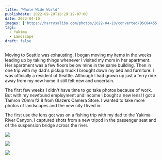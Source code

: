 ```yaml
---
title: "Whole Wide World"
publishdate: 2022-09-20T18:29:12-07:00
date: 2022-04-10
images: ['https://harrysaliba.com/photos/2022-04-10/converted/DSC04455.jpg']
tags:
  - Yakima
  - Landscape
draft: false
---
```


Moving to Seattle was exhausting, I began moving my items in the weeks leading up by taking things whenever I visited my mom in her apartment.  Her apartment was a few floors below mine in the same building.  Then in one trip with my dad's pickup truck I brought down my bed and furniture.  I was officially a resident of Seattle.  Although I had grown up just a ferry ride away from my new home it still felt new and uncertain.

The first few weeks I didn't have time to go take photos because of work.  But with my newfound employment and income I bought a new lens!  I got a Tamron 20mm f2.8 from Glazers Camera Store.  I wanted to take more photos of landscapes and the new city I lived in.

The first use the lens got was on a fishing trip with my dad to the Yakima River Canyon.  I captured shots from a new tripod in the passenger seat and of the suspension bridge across the river.

![](https://harrysaliba.com/photos/2022-04-10/converted/DSC04455.jpg)

![](https://harrysaliba.com/photos/2022-04-10/converted/DSC04839.jpg)

![](https://harrysaliba.com/photos/2022-04-10/converted/DSC04880.jpg)